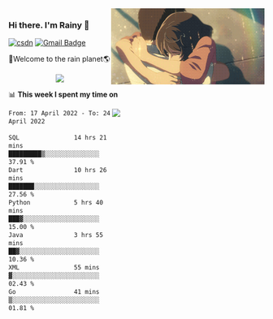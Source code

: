 <img  align='right' height="150" src="https://github.com/LikeRainDay/LikeRainDay/blob/master/pic/img_rain_1.gif?raw=true">



### Hi there. I'm Rainy :lemon:

[![csdn](https://img.shields.io/badge/-csdn-c14438?style=flat-square&logo=c&logoColor=white)](https://blog.csdn.net/qq_15807167)
[![Gmail Badge](https://img.shields.io/badge/-gmail-c14438?style=flat-square&logo=Gmail&logoColor=white&link=mailto:houshuai0816@gmail.com)](mailto:houshuai0816@gmail.com)

🚀Welcome to the rain planet🌎

<center>
<img align='center'  src="https://source.unsplash.com/random/1200x600">
</center>

📊 **This week I spent my time on**

<img align='right'   width="300" src="https://github-readme-stats.vercel.app/api?username=LikeRainDay&show_icons=true&title_color=fff&icon_color=79ff97&text_color=9f9f9f&bg_color=151515">

<!--START_SECTION:waka-->

```text
From: 17 April 2022 - To: 24 April 2022

SQL               14 hrs 21 mins  █████████▒░░░░░░░░░░░░░░░   37.91 %
Dart              10 hrs 26 mins  ███████░░░░░░░░░░░░░░░░░░   27.56 %
Python            5 hrs 40 mins   ███▓░░░░░░░░░░░░░░░░░░░░░   15.00 %
Java              3 hrs 55 mins   ██▓░░░░░░░░░░░░░░░░░░░░░░   10.36 %
XML               55 mins         ▓░░░░░░░░░░░░░░░░░░░░░░░░   02.43 %
Go                41 mins         ▒░░░░░░░░░░░░░░░░░░░░░░░░   01.81 %
```

<!--END_SECTION:waka-->
